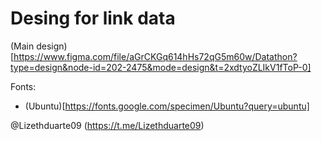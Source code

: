 # Desing for link data

(Main design)[https://www.figma.com/file/aGrCKGq614hHs72qG5m60w/Datathon?type=design&node-id=202-2475&mode=design&t=2xdtyoZLIkV1fToP-0]

Fonts: 

- (Ubuntu)[https://fonts.google.com/specimen/Ubuntu?query=ubuntu]

@Lizethduarte09 (https://t.me/Lizethduarte09)
